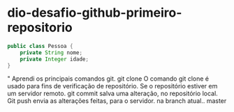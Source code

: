 # dio-desafio-github-primeiro-repositorio

```java
public class Pessoa {
    private String nome;
    private Integer idade;
}
```
" Aprendi os principais comandos git.
git clone
O comando git clone é usado para fins de verificação de repositório. Se o repositório estiver em um servidor remoto.
git commit
salva uma alteração, no repositório local.
Git push
envia as alterações feitas, para o servidor. na branch atual.. master